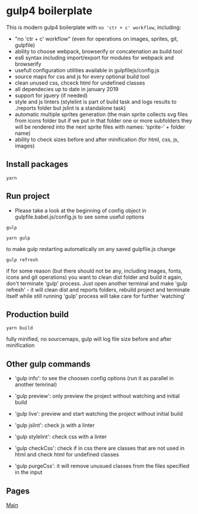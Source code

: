 # gulp4 boilerplate 

This is modern gulp4 boilerplate with `no 'ctr + c' workflow`, including:

* "no 'ctr + c' workflow" (even for operations on images, sprites, git, gulpfile)
* ability to choose webpack, browserify or concatenation as build tool
* es6 syntax including import/export for modules for webpack and browserify
* usefull configuration utilities available in gulpfilejs/config.js 
* source maps for css and js for every optional build tool
* clean unused css, chceck html for undefined classes
* all dependecies up to date in january 2019 
* support for jquery (if needed)
* style and js linters (stylelint is part of build task and logs results to ./reports folder but jslint is a standalone task)
* automatic multiple sprites generation (the main sprite collects svg files from icons folder but if we put in that folder one or more subfolders they will be rendered into the next sprite files with names: ‘sprite-’ + folder name)
* ability to check sizes before and after minification (for html, css, js, images)



## Install packages
```
yarn
```


## Run project

* Please take a look at the beginning of config object in gulpfile.babel.js/config.js to see some useful options

```
gulp
```

```
yarn gulp
```
to make gulp restarting automatically on any saved gulpfile.js change

```
gulp refresh
```
if for some reason (but there should not be any, including images, fonts, icons and git operations) you want to clean dist folder and build it again, don't terminate 'gulp' process. Just open another terminal and make 'gulp refresh' - it will clean dist and reports folders, rebuild project and terminate itself while still running 'gulp' process will take care for further 'watching'


## Production build
```
yarn build
```
fully minified, no sourcemaps, gulp will log file size before and after minification


## Other gulp commands

* 'gulp info': to see the choosen config options (run it as parallel in another temrinal) 

* 'gulp preview': only preview the project without watching  and initial build

* 'gulp live': preview and start watching the project without initial build

* 'gulp jslint': check js with a linter

* 'gulp stylelint': check css with a linter

* 'gulp checkCss': check if in css there are classes that are not used in html and check html for undefined classes 

* 'gulp purgeCss': it will remove unusued classes from the files specified in the input


## Pages

[Main]()
